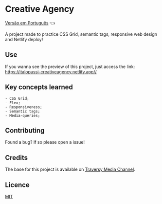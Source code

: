# Creative Agency

<a href="https://github.com/ItaloPussi/WebProjects/tree/master/creativeAgency/readme.pt.md">Versão em Português</a> 👈

A project made to practice CSS Grid, semantic tags, responsive web design and Netlify deploy!

## Use
If you wanna see the preview of this project, just access the link:
<a href="https://italopussi-creativeagency.netlify.app/" target="_blank"> https://italopussi-creativeagency.netlify.app//</a>

## Key concepts learned
	- CSS Grid;
    - Flex;
    - Responsiveness;
    - Semantic tags;
    - Media-queries;

## Contributing
Found a bug? If so please open a issue!

## Credits
The base for this project is available on <a href="https://www.youtube.com/watch?v=lvYnfMOUOJY" target="_blank">Traversy Media Channel</a>.

## Licence
[MIT](https://choosealicense.com/licenses/mit/)
